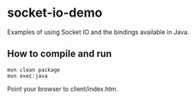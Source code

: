 socket-io-demo
==============

Examples of using Socket IO and the bindings available in Java.

How to compile and run
----------------------
    mvn clean package
    mvn exec:java

Point your browser to client/index.htm.
